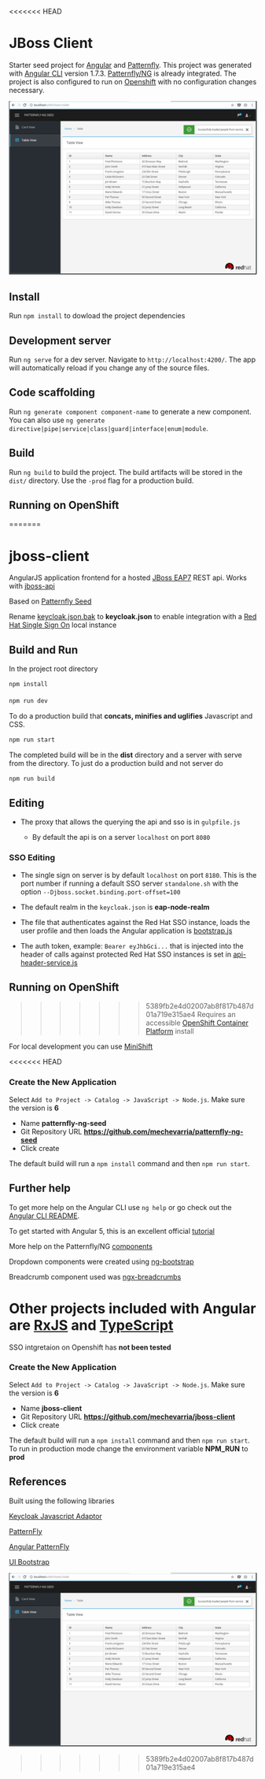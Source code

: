 <<<<<<< HEAD
# JBoss Client

Starter seed project for [Angular](https://angular.io/) and [Patternfly](https://www.patternfly.org/).  This project was generated with [Angular CLI](https://github.com/angular/angular-cli) version 1.7.3. [Patternfly/NG](http://www.patternfly.org/patternfly-ng) is already integrated.  The project is also configured to run on [Openshift](https://www.openshift.com/) with no configuration changes necessary.

 ![screenshot.png](screenshot.png)

## Install

Run `npm install` to dowload the project dependencies

## Development server

Run `ng serve` for a dev server. Navigate to `http://localhost:4200/`. The app will automatically reload if you change any of the source files.

## Code scaffolding

Run `ng generate component component-name` to generate a new component. You can also use `ng generate directive|pipe|service|class|guard|interface|enum|module`.

## Build

Run `ng build` to build the project. The build artifacts will be stored in the `dist/` directory. Use the `-prod` flag for a production build.

## Running on OpenShift
=======
# jboss-client

AngularJS application frontend for a hosted [JBoss EAP7](https://developers.redhat.com/products/eap/download/) REST api.  Works with [jboss-api](https://github.com/mechevarria/jboss-api)

Based on [Patternfly Seed](https://github.com/mechevarria/patternfly-seed)

Rename [keycloak.json.bak](https://github.com/mechevarria/jboss-client/blob/master/keycloak.json.bak) to **keycloak.json** to enable integration with a [Red Hat Single Sign On](https://access.redhat.com/products/red-hat-single-sign-on) local instance

## Build and Run
In the project root directory

~~~bash
npm install

npm run dev
~~~

To do a production build that **concats, minifies and uglifies** Javascript and CSS.

~~~bash
npm run start
~~~  

The completed build will be in the **dist** directory and a server with serve from the directory.  To just do a production build and not server do

~~~bash
npm run build
~~~  

## Editing
* The proxy that allows the querying the api and sso is in
`gulpfile.js`

    * By default the api is on a server `localhost` on port `8080`

### SSO Editing

* The single sign on server is by default `localhost` on port `8180`.  This is the port number if running a default SSO server `standalone.sh` 
with the option `--Djboss.socket.binding.port-offset=100`

* The default realm in the `keycloak.json` is **eap-node-realm**

* The file that authenticates against the Red Hat SSO instance, loads the user profile and then loads the Angular application is [bootstrap.js](https://github.com/mechevarria/jboss-client/blob/master/app/bootstrap.js)
* The auth token, example: `Bearer eyJhbGci...` that is injected into the header of calls against protected Red Hat SSO instances is set in [api-header-service.js](https://github.com/mechevarria/jboss-client/blob/master/app/components/api/api-header-service.js)

## Running on OpenShift

>>>>>>> 5389fb2e4d02007ab8f817b487d01a719e315ae4
Requires an accessible [OpenShift Container Platform](https://www.openshift.com/container-platform/index.html) install

For local development you can use [MiniShift](https://docs.openshift.org/latest/minishift/getting-started/installing.html)

<<<<<<< HEAD
### Create the New Application

Select `Add to Project -> Catalog -> JavaScript -> Node.js`.  Make sure the version is **6**
* Name **patternfly-ng-seed**
* Git Repository URL **https://github.com/mechevarria/patternfly-ng-seed**
* Click create

The default build will run a `npm install` command and then `npm run start`.
  
## Further help

To get more help on the Angular CLI use `ng help` or go check out the [Angular CLI README](https://github.com/angular/angular-cli/blob/master/README.md).

To get started with Angular 5, this is an excellent official [tutorial](https://angular.io/tutorial)

More help on the Patternfly/NG [components](http://www.patternfly.org/patternfly-ng/#/action)

Dropdown components were created using [ng-bootstrap](https://ng-bootstrap.github.io/#/home)

Breadcrumb component used was [ngx-breadcrumbs](https://github.com/McNull/ngx-breadcrumbs)

Other projects included with Angular are [RxJS](https://www.learnrxjs.io/) and [TypeScript](https://www.typescriptlang.org/docs/home.html)
=======
SSO intgretaion on Openshift has **not been tested**

### Create the New Application

Select `Add to Project -> Catalog -> JavaScript -> Node.js`.  Make sure the version is **6**
* Name **jboss-client**
* Git Repository URL **https://github.com/mechevarria/jboss-client**
* Click create

The default build will run a `npm install` command and then `npm run start`.  To run in production mode change the environment variable **NPM_RUN** to **prod**

    
## References
Built using the following libraries

[Keycloak Javascript Adaptor](https://keycloak.gitbooks.io/documentation/content/securing_apps/topics/oidc/javascript-adapter.html)

[PatternFly](http://www.patternfly.org/)

[Angular PatternFly](www.patternfly.org/angular-patternfly/)

[UI Bootstrap](https://angular-ui.github.io/bootstrap/)


![cli.png](screenshot.png)

>>>>>>> 5389fb2e4d02007ab8f817b487d01a719e315ae4
